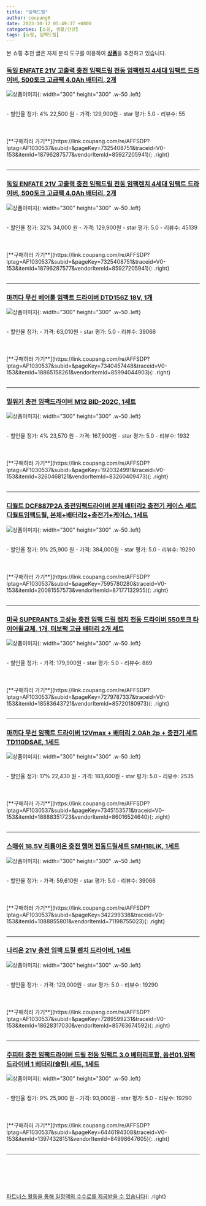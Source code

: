 ```yaml
---
title: "임팩드릴"
author: coupang6
date: 2023-10-12 05:49:37 +0800
categories: [쇼핑, 생활/건강]
tags: [쇼핑, 임팩드릴]
---
```


본 쇼핑 추천 글은 자체 분석 도구를 이용하여 [**상품**](https://link.coupang.com/a/bao1ui)을 추천하고 있습니다.

### [독일 ENFATE 21V 고출력 충전 임팩드릴 전동 임팩렌치 4세대 임팩트 드라이버, 500토크 고급팩 4.0Ah 배터리, 2개](https://link.coupang.com/re/AFFSDP?lptag=AF1030537&subid=&pageKey=7325408751&traceid=V0-153&itemId=18796287577&vendorItemId=85927205941)

![상품이미지](https://thumbnail8.coupangcdn.com/thumbnails/remote/230x230ex/image/vendor_inventory/0b8c/af93911ac0a96d3ac7ee3006a6d5fa3419633e99c4195c6afeefa903dfe5.png){: width="300" height="300" .w-50 .left}


<br>
- 할인율 정가: 4%  22,500   원
- 가격: 129,900원
- star 평가: 5.0
- 리뷰수: 55
<br>
<br>
<br>
<br>
[**구매하러 가기**](https://link.coupang.com/re/AFFSDP?lptag=AF1030537&subid=&pageKey=7325408751&traceid=V0-153&itemId=18796287577&vendorItemId=85927205941){: .right}
<br>
<br>

---

### [독일 ENFATE 21V 고출력 충전 임팩드릴 전동 임팩렌치 4세대 임팩트 드라이버, 500토크 고급팩 4.0Ah 배터리, 2개](https://link.coupang.com/re/AFFSDP?lptag=AF1030537&subid=&pageKey=7325408751&traceid=V0-153&itemId=18796287577&vendorItemId=85927205941)

![상품이미지](https://thumbnail8.coupangcdn.com/thumbnails/remote/230x230ex/image/vendor_inventory/0b8c/af93911ac0a96d3ac7ee3006a6d5fa3419633e99c4195c6afeefa903dfe5.png){: width="300" height="300" .w-50 .left}


<br>
- 할인율 정가: 32%  34,000   원
- 가격: 129,900원
- star 평가: 5.0
- 리뷰수: 45139
<br>
<br>
<br>
<br>
[**구매하러 가기**](https://link.coupang.com/re/AFFSDP?lptag=AF1030537&subid=&pageKey=7325408751&traceid=V0-153&itemId=18796287577&vendorItemId=85927205941){: .right}
<br>
<br>

---

### [마끼다 무선 베어툴 임팩트 드라이버 DTD156Z 18V, 1개](https://link.coupang.com/re/AFFSDP?lptag=AF1030537&subid=&pageKey=7340457448&traceid=V0-153&itemId=18865158261&vendorItemId=85994044903)

![상품이미지](https://thumbnail6.coupangcdn.com/thumbnails/remote/230x230ex/image/retail/images/3887486185011762-8356851c-b5ef-4f6b-8d07-901f7ee2a34b.png){: width="300" height="300" .w-50 .left}


<br>
- 할인율 정가: 
- 가격: 63,010원
- star 평가: 5.0
- 리뷰수: 39066
<br>
<br>
<br>
<br>
[**구매하러 가기**](https://link.coupang.com/re/AFFSDP?lptag=AF1030537&subid=&pageKey=7340457448&traceid=V0-153&itemId=18865158261&vendorItemId=85994044903){: .right}
<br>
<br>

---

### [밀워키 충전 임팩드라이버 M12 BID-202C, 1세트](https://link.coupang.com/re/AFFSDP?lptag=AF1030537&subid=&pageKey=1920324991&traceid=V0-153&itemId=3260468121&vendorItemId=83260409473)

![상품이미지](https://thumbnail9.coupangcdn.com/thumbnails/remote/230x230ex/image/vendor_inventory/4d35/9f2e9ea073950e9cc9dbe78a688074381de59a4fcf3a5c484bea83a05c03.jpg){: width="300" height="300" .w-50 .left}


<br>
- 할인율 정가: 4%  23,570   원
- 가격: 167,900원
- star 평가: 5.0
- 리뷰수: 1932
<br>
<br>
<br>
<br>
[**구매하러 가기**](https://link.coupang.com/re/AFFSDP?lptag=AF1030537&subid=&pageKey=1920324991&traceid=V0-153&itemId=3260468121&vendorItemId=83260409473){: .right}
<br>
<br>

---

### [디월트 DCF887P2A 충전임팩드라이버 본체 배터리2 충전기 케이스 세트 디월트임팩드릴, 본체+배터리2+충전기+케이스, 1세트](https://link.coupang.com/re/AFFSDP?lptag=AF1030537&subid=&pageKey=7595780280&traceid=V0-153&itemId=20081557573&vendorItemId=87177132955)

![상품이미지](https://thumbnail10.coupangcdn.com/thumbnails/remote/230x230ex/image/vendor_inventory/e6d9/c8d063971c9591c01e4fc46180fc699d0b634bf88a30efbacc4a3c2b1025.png){: width="300" height="300" .w-50 .left}


<br>
- 할인율 정가: 9%  25,900   원
- 가격: 384,000원
- star 평가: 5.0
- 리뷰수: 19290
<br>
<br>
<br>
<br>
[**구매하러 가기**](https://link.coupang.com/re/AFFSDP?lptag=AF1030537&subid=&pageKey=7595780280&traceid=V0-153&itemId=20081557573&vendorItemId=87177132955){: .right}
<br>
<br>

---

### [미국 SUPERANTS 고성능 충전 임팩 드릴 렌치 전동 드라이버 550토크 타이어휠교체, 1개, 터보팩 고급 배터리 2개 세트](https://link.coupang.com/re/AFFSDP?lptag=AF1030537&subid=&pageKey=7279787337&traceid=V0-153&itemId=18583643721&vendorItemId=85720180973)

![상품이미지](https://thumbnail9.coupangcdn.com/thumbnails/remote/230x230ex/image/vendor_inventory/8080/dfd11dcf3cab114c5f3badbc1279cdf11c56452f10a6fb6230d6aa24ead8.jpg){: width="300" height="300" .w-50 .left}


<br>
- 할인율 정가: 
- 가격: 179,900원
- star 평가: 5.0
- 리뷰수: 889
<br>
<br>
<br>
<br>
[**구매하러 가기**](https://link.coupang.com/re/AFFSDP?lptag=AF1030537&subid=&pageKey=7279787337&traceid=V0-153&itemId=18583643721&vendorItemId=85720180973){: .right}
<br>
<br>

---

### [마끼다 무선 임팩트 드라이버 12Vmax + 배터리 2.0Ah 2p + 충전기 세트 TD110DSAE, 1세트](https://link.coupang.com/re/AFFSDP?lptag=AF1030537&subid=&pageKey=7345153571&traceid=V0-153&itemId=18888351723&vendorItemId=86016524640)

![상품이미지](https://thumbnail7.coupangcdn.com/thumbnails/remote/230x230ex/image/retail/images/2023/05/19/14/9/c21f0b33-7c85-42d0-8180-5b73d9afc903.jpg){: width="300" height="300" .w-50 .left}


<br>
- 할인율 정가: 17%  22,430   원
- 가격: 183,600원
- star 평가: 5.0
- 리뷰수: 2535
<br>
<br>
<br>
<br>
[**구매하러 가기**](https://link.coupang.com/re/AFFSDP?lptag=AF1030537&subid=&pageKey=7345153571&traceid=V0-153&itemId=18888351723&vendorItemId=86016524640){: .right}
<br>
<br>

---

### [스매쉬 18.5V 리튬이온 충전 햄머 전동드릴세트 SMH18LiK, 1세트](https://link.coupang.com/re/AFFSDP?lptag=AF1030537&subid=&pageKey=342299338&traceid=V0-153&itemId=1088855801&vendorItemId=71198755023)

![상품이미지](https://thumbnail8.coupangcdn.com/thumbnails/remote/230x230ex/image/retail/images/3141240457984760-d8950d94-5a9d-45dd-a60a-cc7e0296e97f.jpg){: width="300" height="300" .w-50 .left}


<br>
- 할인율 정가: 
- 가격: 59,610원
- star 평가: 5.0
- 리뷰수: 39066
<br>
<br>
<br>
<br>
[**구매하러 가기**](https://link.coupang.com/re/AFFSDP?lptag=AF1030537&subid=&pageKey=342299338&traceid=V0-153&itemId=1088855801&vendorItemId=71198755023){: .right}
<br>
<br>

---

### [나리온 21V 충전 임팩 드릴 렌치 드라이버, 1세트](https://link.coupang.com/re/AFFSDP?lptag=AF1030537&subid=&pageKey=7289599231&traceid=V0-153&itemId=18628317030&vendorItemId=85763674592)

![상품이미지](https://thumbnail10.coupangcdn.com/thumbnails/remote/230x230ex/image/vendor_inventory/fa9b/f2719142c8614ec565856f12be0483e34e411877611226a28d712b00ddff.jpg){: width="300" height="300" .w-50 .left}


<br>
- 할인율 정가: 
- 가격: 129,000원
- star 평가: 5.0
- 리뷰수: 19290
<br>
<br>
<br>
<br>
[**구매하러 가기**](https://link.coupang.com/re/AFFSDP?lptag=AF1030537&subid=&pageKey=7289599231&traceid=V0-153&itemId=18628317030&vendorItemId=85763674592){: .right}
<br>
<br>

---

### [주피터 충전 임팩드라이버 드릴 전동 임팩트 3.0 베터리포함, 옵션01.임팩드라이버 1 베터리(슬림) 세트, 1세트](https://link.coupang.com/re/AFFSDP?lptag=AF1030537&subid=&pageKey=6446194308&traceid=V0-153&itemId=13974328151&vendorItemId=84998647605)

![상품이미지](https://thumbnail6.coupangcdn.com/thumbnails/remote/230x230ex/image/vendor_inventory/6808/b026ce1ae36d1e0d14a4fcea769dd8e9ae42c949cfae1221cdf31eec561b.jpg){: width="300" height="300" .w-50 .left}


<br>
- 할인율 정가: 9%  25,900   원
- 가격: 93,000원
- star 평가: 5.0
- 리뷰수: 19290
<br>
<br>
<br>
<br>
[**구매하러 가기**](https://link.coupang.com/re/AFFSDP?lptag=AF1030537&subid=&pageKey=6446194308&traceid=V0-153&itemId=13974328151&vendorItemId=84998647605){: .right}
<br>
<br>

---
<br><br><br><br><br> [파트너스 활동을 통해 일정액의 수수료를 제공받을 수 있습니다](https://link.coupang.com/a/bao1ui){: .right}